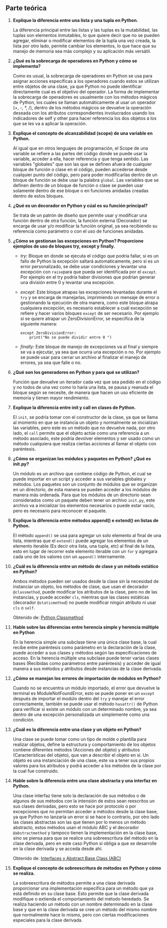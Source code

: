 ## Parte teórica

1. **Explique la diferencia entre una lista y una tupla en Python.**

    La diferencia principal entre las listas y las tuplas es la mutabilidad, las tuplas son elementos inmutables, lo que quiere decir que no se pueden agregar, eliminar o modificar elementos de la tupla una vez creada, la lista por otro lado, permite cambiar los elementos, lo que hace que su manejo de memoria sea más complejo y su aplicación más versátil. 

1. **¿Qué es la sobrecarga de operadores en Python y cómo se implementa?**

    Como es usual, la sobrecarga de operadores en Python se usa para asignar acciones específicas a los operadores cuando estos se utilizan entre objetos de una clase, ya que Python no puede identificar directamente cual es el objetivo del operador. La forma de implementar la sobrecarga de operadores es usualmente con los métodos mágicos de Python, los cuales se llaman automáticamente al usar un operador (+, -, *, /), dentro de los métodos mágicos se devuelve la operación deseada con los atributos correspondientes involucrados usando los indicadores de self y other para hacer referencia los dos objetos a los que se les va a aplicar la operación.

1. **Explique el concepto de alcanzabilidad (scope) de una variable en Python.** 

    Al igual que en otros lenguajes de programación, el Scope de una variable se refiere a las partes del código donde se puede usar la variable, acceder a ella, hacer referencia y que tenga sentido. Las variables "globales" que son las que se definen afuera de cualquier bloque de función o clase en el código, pueden accederse desde cualquier punto del código, pero para poder modificarlas dentro de un bloque de función se debe usar la palabra `global`. Las variables que se definen dentro de un bloque de función o clase se pueden usar solamente dentro de ese bloque o en funciones anidadas creadas dentro de estos bloques.

1. **¿Qué es un decorador en Python y cúal es su función principal?**

    Se trata de un patrón de diseño que permite usar y modificar una función dentro de otra función, la función externa (Decorador) se encarga de usar y/o modificar la función original, ya sea recibiendo su referencia como parámetro o con el uso de funciones anidadas.

1. **¿Cómo se gestionan las excepciones en Python? Proporcione ejemplos de uso de bloques try, except y finally.**

    - _try_: Bloque en donde se ejecuta el código que podría fallar, si es un fallo de Python la excepción saltará automaticamente, pero si es un error personalizado, se debe usar condiciones y levantar una excepción con `raise`para que pueda ser identificada por el `except`. Por ejemplo en el try podría haber divisiones que podrían generar una división entre 0 y levantar una excepción.
    - _except_: Este bloque atrapas las excepciones levantadas durante el `try` y se encarga de manejarlas, imprimiendo un mensaje de error o gestionando la ejecución de otra manera, como este bloque atrapa cualquiera excepción, es necesario establecer a cuál excepción se refiere y hacer varios bloques `except` de ser necesario. Por ejemplo si se quiere atrapar un ZeroDivisionError, se especifica de la siguiente manera:
        ```
        except ZeroDivisionError:
            print("No se puede dividir entre 0 ")
        ```

    - _finally_: Este bloque de manejo de excepciones va al final y siempre se va a ejecutar, ya sea que ocurra una excepción o no. Por ejemplo se puede usar para cerrar un archivo al finalizar el manejo de errores, ya sea que falle o no.

1. **¿Qué son los generadores en Python y para qué se utilizan?**
    
    Función que devuelve un iterador cada vez que sea pedido en el código y no todos de una vez como lo haría una lista, se pausa y reanuda el bloque según se necesite, de manera que hacen un uso eficiente de memoria y tienen mayor rendimiento.

1. **Explique la diferencia entre init y call en clases de Python.**

    El `init`, se podría tomar con el constructor de la clase, ya que se llama al momento en que se instancia un objeto y normalmente se inicializan las variables, pero este es un método que no devuelve nada, por otro lado, el `call` permite que el objeto actúe como una referencia a un método asociado, este podría devolver elementos y ser usado como un método cualquiera que realiza ciertas acciones al llamar el objeto con paréntesis.

1. **¿Cómo se organizan los módulos y paquetes en Python? ¿Qué es init.py?**

    Un módulo es un archivo que contiene código de Python, el cual se puede importar en un script y acceder a sus variables globales y métodos. Los paquetes son un conjunto de módulos que se organizan en un directorio, de esta manera se pueden acceder a los módulos de manera más ordenada. Para que los módulos de un directorio sean considerados como un paquete deben tener un archivo `init.py`, este archivo va a inicializar los elementos necesarios o puede estar vacío, pero es necesario para reconocer el paquete.

1. **Explique la diferencia entre métodos append() e extend() en listas de Python.**

    El método `append()` se usa para agregar un solo elemento al final de una lista, mientras que el `extend()` puede agregar los elementos de un elemento iterable (Es decir otra lista, una tupla, etc) al final de la lista, esto en lugar de recorrer este elemento iterable con un `for` y agregara cada uno de los valores con un `append()` internamente.

1. **¿Cuál es la diferencia entre un método de clase y un método estático en Python?**

    Ambos métodos pueden ser usados desde la clase sin la necesidad de instanciar un objeto, los métodos de clase, que usan el decorador `@classmethod`, puede modificar los atributos de la clase, pero no de las instancias, y puede acceder `cls`, mientras que las clases estáticas (decorador `@staticmethod`) no puede modificar ningún atributo ni usar `cls` o `self`.

    Obtenido de: [Python Classmethod](https://pythonbasics.org/classmethod/)

1. **Hable sobre las diferencias entre herencia simple y herencia múltiple en Python**

    En la herencia simple una subclase tiene una única clase base, la cual recibe entre paréntesis como parámetro en la declaración de la clase, puede acceder a sus clases y métodos según las especificaciones de acceso. En la herencia múltiple una subclase puede tener varias clases bases (Recibidas como parámetros entre paréntesis) y acceder de igual manera a sus métodos y atributos desde instancias de la clase derivada.

1. **¿Cómo se manejan los errores de importación de módulos en Python?**

    Cuando no se encuentra un módulo importado, el error que devuelve la terminal es ModuleNotFoundError, esto se puede poner en un `except` después de importar el modúlo dentro del `try` y manejar el error correctamente, también se puede usar el método `hasattr()` de Python para verificar si existe un módulo con un determinado nombre, ya sea dentro de una excepción personalizada un simplemente como una condición.

1. **¿Cuál es la diferencia entre una clase y un objeto en Python?**

    Una clase se puede tomar como un tipo de molde o plantilla para realizar objetos, define la estructura y comportamiento de los objetos contiene diferentes métodos (Acciones del objeto) y atributos (Características del objeto), que van a describir el objeto en sí. Un objeto es una instanciación de una clase, este va a tener sus propios valores para los atributos y podrá acceder a los métodos de la clase por la cual fue construido.

1. **Hable sobre la diferencia entre una clase abstracta y una interfaz en Python.**

    
    Una clase interfaz tiene solo la declaración de sus métodos o de algunos de sus métodos con la intensión de estos sean reescritos un sus clases derivadas, pero esto se hace por protocolo o por excepciones que no permitan acceder a métodos desde la clase base, ya que Python no lanzaría un error si se hace lo contrario, por otro lado las clases abstractas son las que tienen por lo menos un método abstracto, estos métodos usan el módulo ABC y el decorador `@abstractmethod` y tampoco tienen la implementación en la clase base, sino se piensa para que se realice una sobreescritura del método en la clase derivada, pero en este caso Python sí obliga a que se desarrolle en la clase derivada y se acceda desde ahí.

    Obtenido de: [Interfaces y Abstract Base Class (ABC)](https://ellibrodepython.com/abstract-base-class)

1. **Explique el concepto de sobreescritura de métodos en Python y cómo se realiza.**

    La sobreescritura de métodos permite a una clase derivada proporcionar una implementación específica para un método que ya está definido en su clase base. Esto permite que la clase derivada modifique o extienda el comportamiento del método heredado. Se realiza haciendo un método con un nombre determinado en la clase base y que en la clase derivada se cree un método del mismo nombre que normalmente hace lo mismo, pero con ciertas modificaciones especiales para la clase derivada.












